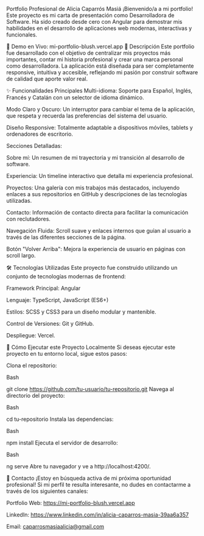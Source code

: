 Portfolio Profesional de Alicia Caparrós Masiá
¡Bienvenido/a a mi portfolio! Este proyecto es mi carta de presentación como Desarrolladora de Software. Ha sido creado desde cero con Angular para demostrar mis habilidades en el desarrollo de aplicaciones web modernas, interactivas y funcionales.

🚀 Demo en Vivo: mi-portfolio-blush.vercel.app
📜 Descripción
Este portfolio fue desarrollado con el objetivo de centralizar mis proyectos más importantes, contar mi historia profesional y crear una marca personal como desarrolladora. La aplicación está diseñada para ser completamente responsive, intuitiva y accesible, reflejando mi pasión por construir software de calidad que aporte valor real.

✨ Funcionalidades Principales
Multi-idioma: Soporte para Español, Inglés, Francés y Catalán con un selector de idioma dinámico.

Modo Claro y Oscuro: Un interruptor para cambiar el tema de la aplicación, que respeta y recuerda las preferencias del sistema del usuario.

Diseño Responsive: Totalmente adaptable a dispositivos móviles, tablets y ordenadores de escritorio.

Secciones Detalladas:

Sobre mí: Un resumen de mi trayectoria y mi transición al desarrollo de software.

Experiencia: Un timeline interactivo que detalla mi experiencia profesional.

Proyectos: Una galería con mis trabajos más destacados, incluyendo enlaces a sus repositorios en GitHub y descripciones de las tecnologías utilizadas.

Contacto: Información de contacto directa para facilitar la comunicación con reclutadores.

Navegación Fluida: Scroll suave y enlaces internos que guían al usuario a través de las diferentes secciones de la página.

Botón "Volver Arriba": Mejora la experiencia de usuario en páginas con scroll largo.

🛠️ Tecnologías Utilizadas
Este proyecto fue construido utilizando un conjunto de tecnologías modernas de frontend:

Framework Principal: Angular

Lenguaje: TypeScript, JavaScript (ES6+)

Estilos: SCSS y CSS3 para un diseño modular y mantenible.

Control de Versiones: Git y GitHub.

Despliegue: Vercel.

🔧 Cómo Ejecutar este Proyecto Localmente
Si deseas ejecutar este proyecto en tu entorno local, sigue estos pasos:

Clona el repositorio:

Bash

git clone https://github.com/tu-usuario/tu-repositorio.git
Navega al directorio del proyecto:

Bash

cd tu-repositorio
Instala las dependencias:

Bash

npm install
Ejecuta el servidor de desarrollo:

Bash

ng serve
Abre tu navegador y ve a http://localhost:4200/.

👤 Contacto
¡Estoy en búsqueda activa de mi próxima oportunidad profesional! Si mi perfil te resulta interesante, no dudes en contactarme a través de los siguientes canales:

Portfolio Web: https://mi-portfolio-blush.vercel.app

LinkedIn: https://www.linkedin.com/in/alicia-caparros-masia-39aa6a357

Email: caparrosmasiaalicia@gmail.com

